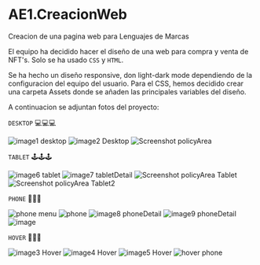 # AE1.CreacionWeb
Creacion de una pagina web para Lenguajes de Marcas

El equipo ha decidido hacer el diseño de una web para compra y venta de NFT's. Solo se ha usado `CSS` y `HTML`.

Se ha hecho un diseño responsive, don light-dark mode dependiendo de la configuracion del equipo del usuario.
Para el CSS, hemos decidido crear una carpeta Assets donde se añaden las principales variables del diseño.

A continuacion se adjuntan fotos del proyecto:

`DESKTOP` 💻💻💻

![image1 desktop](https://github.com/paulbgomez/AE1.CreacionWeb/blob/main/Assets/Screenshots/Screenshot%202022-04-21%20at%2014.55.25.png?raw=true)
![image2 Desktop](https://github.com/paulbgomez/AE1.CreacionWeb/blob/main/Assets/Screenshots/Screenshot%202022-04-21%20at%2014.55.55.png?raw=true)
![Screenshot policyArea](https://user-images.githubusercontent.com/99140158/166216110-05c74cb1-d173-4ad8-b19f-7938eddb053d.png)

`TABLET` 🕹🕹🕹

![image6 tablet](https://github.com/paulbgomez/AE1.CreacionWeb/blob/main/Assets/Screenshots/Screenshot%202022-04-21%20at%2014.57.17.png?raw=true)
![image7 tabletDetail](https://github.com/paulbgomez/AE1.CreacionWeb/blob/main/Assets/Screenshots/Screenshot%202022-04-21%20at%2014.57.29.png?raw=true)
![Screenshot policyArea Tablet](https://user-images.githubusercontent.com/99140158/166216910-2e482e3c-0bcb-4367-991b-df103e4712a4.png)
![Screenshot policyArea Tablet2](https://user-images.githubusercontent.com/99140158/166217168-8a08f558-8fea-4c7e-89d9-56c3e49ae2b0.png)

`PHONE` 📱📱📱

![phone menu](https://github.com/paulbgomez/AE1.CreacionWeb/blob/main/Assets/Screenshots/Screenshot%202022-04-21%20at%2014.59.12.png?raw=true)
![phone](https://github.com/paulbgomez/AE1.CreacionWeb/blob/main/Assets/Screenshots/Screenshot%202022-04-21%20at%2014.59.04.png?raw=true)
![image8 phoneDetail](https://github.com/paulbgomez/AE1.CreacionWeb/blob/main/Assets/Screenshots/Screenshot%202022-04-21%20at%2014.58.18.png?raw=true)
![image9 phoneDetail](https://github.com/paulbgomez/AE1.CreacionWeb/blob/main/Assets/Screenshots/Screenshot%202022-04-21%20at%2014.58.26.png?raw=true)
![image](https://user-images.githubusercontent.com/99140158/166217062-1038feb0-447a-421f-a6d1-9f879e65bb6a.png)


`HOVER` 🌈🌈🌈

![image3 Hover](https://github.com/paulbgomez/AE1.CreacionWeb/blob/main/Assets/Screenshots/Screenshot%202022-04-21%20at%2014.56.10.png?raw=true)
![image4 Hover](https://github.com/paulbgomez/AE1.CreacionWeb/blob/main/Assets/Screenshots/Screenshot%202022-04-21%20at%2014.56.27.png?raw=true)
![image5 Hover](https://github.com/paulbgomez/AE1.CreacionWeb/blob/main/Assets/Screenshots/Screenshot%202022-04-21%20at%2014.56.36.png?raw=true)
![hover phone](https://github.com/paulbgomez/AE1.CreacionWeb/blob/main/Assets/Screenshots/Screenshot%202022-04-21%20at%2015.00.03.png?raw=true)
